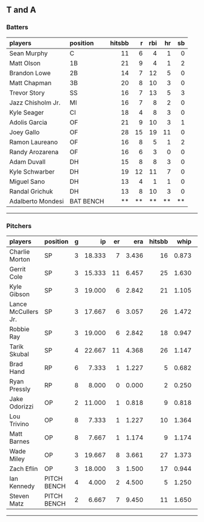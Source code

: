 ## T and A

### Batters

 
|players           |position  | hitsbb|  r| rbi| hr| sb| 
|:-----------------|:---------|------:|--:|---:|--:|--:| 
|Sean Murphy       |C         |     11|  6|   4|  1|  0| 
|Matt Olson        |1B        |     21|  9|   4|  1|  2| 
|Brandon Lowe      |2B        |     14|  7|  12|  5|  0| 
|Matt Chapman      |3B        |     20|  8|  10|  3|  0| 
|Trevor Story      |SS        |     16|  7|  13|  5|  3| 
|Jazz Chisholm Jr. |MI        |     16|  7|   8|  2|  0| 
|Kyle Seager       |CI        |     18|  4|   8|  3|  0| 
|Adolis Garcia     |OF        |     21|  9|  10|  3|  1| 
|Joey Gallo        |OF        |     28| 15|  19| 11|  0| 
|Ramon Laureano    |OF        |     16|  8|   5|  1|  2| 
|Randy Arozarena   |OF        |     16|  6|   3|  0|  0| 
|Adam Duvall       |DH        |     15|  8|   8|  3|  0| 
|Kyle Schwarber    |DH        |     19| 12|  11|  7|  0| 
|Miguel Sano       |DH        |     13|  4|   1|  1|  0| 
|Randal Grichuk    |DH        |     13|  8|  10|  3|  0| 
|Adalberto Mondesi |BAT BENCH |     **| **|  **| **| **| 


* * *

### Pitchers

 
|players             |position    |  g|     ip| er|   era| hitsbb|  whip| so|  w| sv| 
|:-------------------|:-----------|--:|------:|--:|-----:|------:|-----:|--:|--:|--:| 
|Charlie Morton      |SP          |  3| 18.333|  7| 3.436|     16| 0.873| 25|  1|  0| 
|Gerrit Cole         |SP          |  3| 15.333| 11| 6.457|     25| 1.630| 18|  0|  0| 
|Kyle Gibson         |SP          |  3| 19.000|  6| 2.842|     21| 1.105| 24|  1|  0| 
|Lance McCullers Jr. |SP          |  3| 17.667|  6| 3.057|     26| 1.472| 23|  2|  0| 
|Robbie Ray          |SP          |  3| 19.000|  6| 2.842|     18| 0.947| 22|  2|  0| 
|Tarik Skubal        |SP          |  4| 22.667| 11| 4.368|     26| 1.147| 24|  1|  0| 
|Brad Hand           |RP          |  6|  7.333|  1| 1.227|      5| 0.682|  7|  0|  4| 
|Ryan Pressly        |RP          |  8|  8.000|  0| 0.000|      2| 0.250| 14|  0|  6| 
|Jake Odorizzi       |OP          |  2| 11.000|  1| 0.818|      9| 0.818|  5|  1|  0| 
|Lou Trivino         |OP          |  8|  7.333|  1| 1.227|     10| 1.364|  6|  0|  1| 
|Matt Barnes         |OP          |  8|  7.667|  1| 1.174|      9| 1.174| 10|  1|  4| 
|Wade Miley          |OP          |  3| 19.667|  8| 3.661|     27| 1.373| 16|  0|  0| 
|Zach Eflin          |OP          |  3| 18.000|  3| 1.500|     17| 0.944| 11|  2|  0| 
|Ian Kennedy         |PITCH BENCH |  4|  4.000|  2| 4.500|      5| 1.250|  4|  0|  2| 
|Steven Matz         |PITCH BENCH |  2|  6.667|  7| 9.450|     11| 1.650|  7|  0|  0| 


* * *


